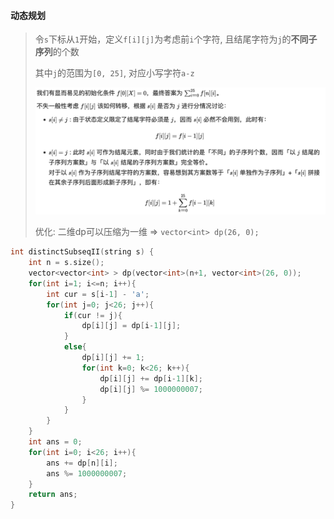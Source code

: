 #### 动态规划

> 令`s`下标从`1`开始，定义`f[i][j]`为考虑前`i`个字符, 且结尾字符为`j`的**不同子序列**的个数
> 
> 其中`j`的范围为`[0, 25]`, 对应小写字符`a-z`
> 
> ![LC940](/appendix/LC940.png)
> 
> 优化: 二维dp可以压缩为一维 => `vector<int> dp(26, 0);`

```CPP
int distinctSubseqII(string s) {
    int n = s.size();
    vector<vector<int> > dp(vector<int>(n+1, vector<int>(26, 0));
    for(int i=1; i<=n; i++){
        int cur = s[i-1] - 'a';
        for(int j=0; j<26; j++){
            if(cur != j){
                dp[i][j] = dp[i-1][j];
            }
            else{
                dp[i][j] += 1;
                for(int k=0; k<26; k++){
                    dp[i][j] += dp[i-1][k];
                    dp[i][j] %= 1000000007;
                }
            }
        }
    }
    int ans = 0;
    for(int i=0; i<26; i++){
        ans += dp[n][i];
        ans %= 1000000007;
    }
    return ans;
}
```